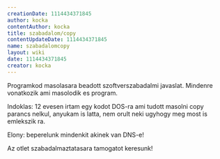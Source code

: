 ```yaml
---
creationDate: 1114434371845 
author: kocka 
contentAuthor: kocka 
title: szabadalom/copy 
contentUpdateDate: 1114434371845 
name: szabadalomcopy 
layout: wiki 
date: 1114434371845 
creator: kocka 
---
```

Programkod masolasara beadott szoftverszabadalmi javaslat. Mindenre vonatkozik ami masolodik es program.

Indoklas: 12 evesen irtam egy kodot DOS-ra ami tudott masolni copy parancs nelkul, anyukam is latta, nem orult neki ugyhogy meg most is emlekszik ra.

Elony: beperelunk mindenkit akinek van DNS-e!

Az otlet szabadalmaztatasara tamogatot keresunk!
